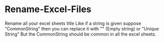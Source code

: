 # Rename-Excel-Files
Rename all your excel sheets title
Like if a string is given suppose "CommonString" then you can replace it with "" (Empty string) or "Unique String"
But the CommonString should be common in all the excel sheets.
